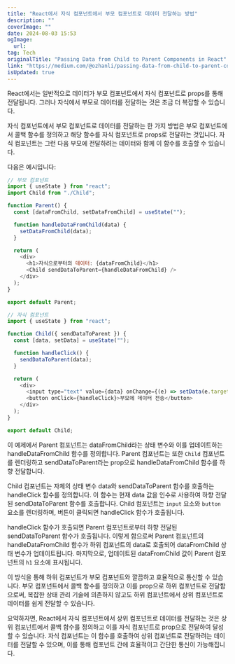 ```yaml
---
title: "React에서 자식 컴포넌트에서 부모 컴포넌트로 데이터 전달하는 방법"
description: ""
coverImage: ""
date: 2024-08-03 15:53
ogImage:
  url:
tag: Tech
originalTitle: "Passing Data from Child to Parent Components in React"
link: "https://medium.com/@ozhanli/passing-data-from-child-to-parent-components-in-react-e347ea60b1bb"
isUpdated: true
---
```


React에서는 일반적으로 데이터가 부모 컴포넌트에서 자식 컴포넌트로 props를 통해 전달됩니다. 그러나 자식에서 부모로 데이터를 전달하는 것은 조금 더 복잡할 수 있습니다.

자식 컴포넌트에서 부모 컴포넌트로 데이터를 전달하는 한 가지 방법은 부모 컴포넌트에서 콜백 함수를 정의하고 해당 함수를 자식 컴포넌트로 props로 전달하는 것입니다. 자식 컴포넌트는 그런 다음 부모에 전달하려는 데이터와 함께 이 함수를 호출할 수 있습니다.

다음은 예시입니다:

```js
// 부모 컴포넌트
import { useState } from "react";
import Child from "./Child";

function Parent() {
  const [dataFromChild, setDataFromChild] = useState("");

  function handleDataFromChild(data) {
    setDataFromChild(data);
  }

  return (
    <div>
      <h1>자식으로부터의 데이터: {dataFromChild}</h1>
      <Child sendDataToParent={handleDataFromChild} />
    </div>
  );
}

export default Parent;

// 자식 컴포넌트
import { useState } from "react";

function Child({ sendDataToParent }) {
  const [data, setData] = useState("");

  function handleClick() {
    sendDataToParent(data);
  }

  return (
    <div>
      <input type="text" value={data} onChange={(e) => setData(e.target.value)} />
      <button onClick={handleClick}>부모에 데이터 전송</button>
    </div>
  );
}

export default Child;
```

<!-- seedividend - 사각형 -->

<ins class="adsbygoogle"
     style="display:block"
     data-ad-client="ca-pub-4877378276818686"
     data-ad-slot="1898504329"
     data-ad-format="auto"
     data-full-width-responsive="true"></ins>

<script>
     (adsbygoogle = window.adsbygoogle || []).push({});
</script>

이 예제에서 Parent 컴포넌트는 dataFromChild라는 상태 변수와 이를 업데이트하는 handleDataFromChild 함수를 정의합니다. Parent 컴포넌트는 또한 `Child` 컴포넌트를 렌더링하고 sendDataToParent라는 prop으로 handleDataFromChild 함수를 하향 전달합니다.

Child 컴포넌트는 자체의 상태 변수 data와 sendDataToParent 함수를 호출하는 handleClick 함수를 정의합니다. 이 함수는 현재 data 값을 인수로 사용하여 하향 전달된 sendDataToParent 함수를 호출합니다. Child 컴포넌트는 `input` 요소와 `button` 요소를 렌더링하며, 버튼이 클릭되면 handleClick 함수가 호출됩니다.

handleClick 함수가 호출되면 Parent 컴포넌트로부터 하향 전달된 sendDataToParent 함수가 호출됩니다. 이렇게 함으로써 Parent 컴포넌트의 handleDataFromChild 함수가 하위 컴포넌트의 data로 호출되어 dataFromChild 상태 변수가 업데이트됩니다. 마지막으로, 업데이트된 dataFromChild 값이 Parent 컴포넌트의 `h1` 요소에 표시됩니다.

이 방식을 통해 하위 컴포넌트가 부모 컴포넌트와 깔끔하고 효율적으로 통신할 수 있습니다. 부모 컴포넌트에서 콜백 함수를 정의하고 이를 prop으로 하위 컴포넌트로 전달함으로써, 복잡한 상태 관리 기술에 의존하지 않고도 하위 컴포넌트에서 상위 컴포넌트로 데이터를 쉽게 전달할 수 있습니다.

<!-- seedividend - 사각형 -->

<ins class="adsbygoogle"
     style="display:block"
     data-ad-client="ca-pub-4877378276818686"
     data-ad-slot="1898504329"
     data-ad-format="auto"
     data-full-width-responsive="true"></ins>

<script>
     (adsbygoogle = window.adsbygoogle || []).push({});
</script>

요약하자면, React에서 자식 컴포넌트에서 상위 컴포넌트로 데이터를 전달하는 것은 상위 컴포넌트에서 콜백 함수를 정의하고 이를 자식 컴포넌트로 prop으로 전달하여 달성할 수 있습니다. 자식 컴포넌트는 이 함수를 호출하여 상위 컴포넌트로 전달하려는 데이터를 전달할 수 있으며, 이를 통해 컴포넌트 간에 효율적이고 간단한 통신이 가능해집니다.
